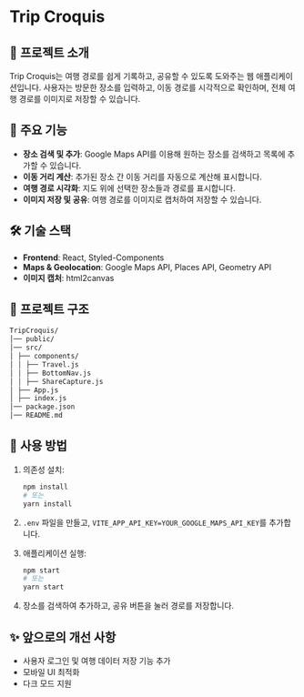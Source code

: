 # Trip Croquis

## 📌 프로젝트 소개

Trip Croquis는 여행 경로를 쉽게 기록하고, 공유할 수 있도록 도와주는 웹 애플리케이션입니다. 사용자는 방문한 장소를 입력하고, 이동 경로를 시각적으로 확인하며, 전체 여행 경로를 이미지로 저장할 수 있습니다.

## 🚀 주요 기능

- **장소 검색 및 추가**: Google Maps API를 이용해 원하는 장소를 검색하고 목록에 추가할 수 있습니다.
- **이동 거리 계산**: 추가된 장소 간 이동 거리를 자동으로 계산해 표시합니다.
- **여행 경로 시각화**: 지도 위에 선택한 장소들과 경로를 표시합니다.
- **이미지 저장 및 공유**: 여행 경로를 이미지로 캡처하여 저장할 수 있습니다.

## 🛠 기술 스택

- **Frontend**: React, Styled-Components
- **Maps & Geolocation**: Google Maps API, Places API, Geometry API
- **이미지 캡처**: html2canvas

## 📂 프로젝트 구조

```bash
TripCroquis/
│── public/
│── src/
│ ├── components/
│ │ ├── Travel.js
│ │ ├── BottomNav.js
│ │ ├── ShareCapture.js
│ ├── App.js
│ ├── index.js
│── package.json
│── README.md
```



## 📖 사용 방법

1. 의존성 설치:
    ```bash
    npm install
    # 또는
    yarn install
    ```

2. `.env` 파일을 만들고, `VITE_APP_API_KEY=YOUR_GOOGLE_MAPS_API_KEY`를 추가합니다.

3. 애플리케이션 실행:
    ```bash
    npm start
    # 또는
    yarn start
    ```

4. 장소를 검색하여 추가하고, 공유 버튼을 눌러 경로를 저장합니다.

## ✨ 앞으로의 개선 사항

- 사용자 로그인 및 여행 데이터 저장 기능 추가
- 모바일 UI 최적화
- 다크 모드 지원
